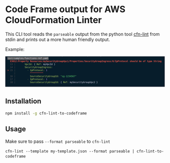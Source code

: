 # Code Frame output for AWS CloudFormation Linter

This CLI tool reads the `parseable` output from the python tool [cfn-lint][]
from stdin and prints out a more human friendly output.

Example:

[cfn-lint]: https://github.com/aws-cloudformation/cfn-python-lint

![An example of the CLI output](https://github.com/Graham42/cfn-lint-to-codeframe/blob/main/error-ouput.jpg?raw=true)

## Installation

```sh
npm install -g cfn-lint-to-codeframe
```

## Usage

Make sure to pass `--format parseable` to `cfn-lint`

```
cfn-lint --template my-template.json --format parseable | cfn-lint-to-codeframe
```
